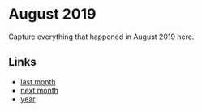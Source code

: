 # August 2019

Capture everything that happened in August 2019 here.

## Links
- [last month](calendar/months/2019-07.md)
- [next month](calendar/months/2019-09.md)
- [year](calendar/years/2019.md)